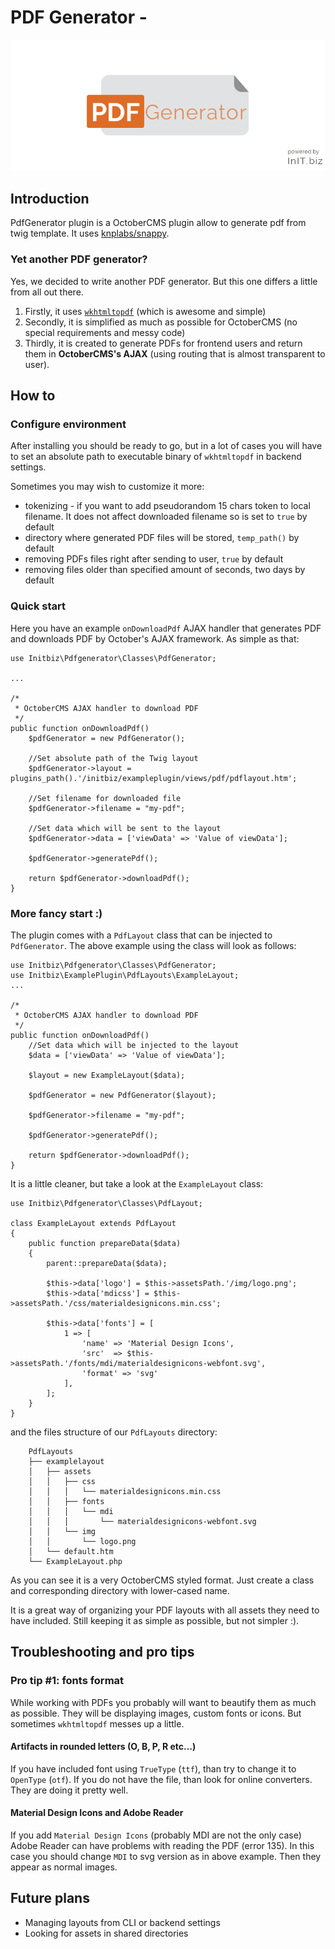 # PDF Generator -
![PDF Generator banner](https://raw.githubusercontent.com/initbiz/initbiz.github.io/master/pdfgenerator/assets/images/pdfgenerator-banner.png)

## Introduction

PdfGenerator plugin is a OctoberCMS plugin allow to generate pdf from twig template. It uses [knplabs/snappy](https://github.com/knplabs/snappy).

### Yet another PDF generator?
Yes, we decided to write another PDF generator. But this one differs a little from all out there.
1. Firstly, it uses [`wkhtmltopdf`](https://wkhtmltopdf.org/) (which is awesome and simple)
1. Secondly, it is simplified as much as possible for OctoberCMS (no special requirements and messy code)
1. Thirdly, it is created to generate PDFs for frontend users and return them in **OctoberCMS's AJAX** (using routing that is almost transparent to user).

[//]: # (Documentation)

## How to
### Configure environment
After installing you should be ready to go, but in a lot of cases you will have to set an absolute path to executable binary of `wkhtmltopdf` in backend settings.

Sometimes you may wish to customize it more:
 * tokenizing - if you want to add pseudorandom 15 chars token to local filename. It does not affect downloaded filename so is set to `true` by default
 * directory where generated PDF files will be stored, `temp_path()` by default
 * removing PDFs files right after sending to user, `true` by default
 * removing files older than specified amount of seconds, two days by default

### Quick start
Here you have an example `onDownloadPdf` AJAX handler that generates PDF and downloads PDF by October's AJAX framework. As simple as that:

    use Initbiz\Pdfgenerator\Classes\PdfGenerator;

    ...

    /*
     * OctoberCMS AJAX handler to download PDF
     */
    public function onDownloadPdf()
        $pdfGenerator = new PdfGenerator();

        //Set absolute path of the Twig layout
        $pdfGenerator->layout = plugins_path().'/initbiz/exampleplugin/views/pdf/pdflayout.htm';

        //Set filename for downloaded file
        $pdfGenerator->filename = "my-pdf";

        //Set data which will be sent to the layout
        $pdfGenerator->data = ['viewData' => 'Value of viewData'];

        $pdfGenerator->generatePdf();

        return $pdfGenerator->downloadPdf();
    }


### More fancy start :)
The plugin comes with a `PdfLayout` class that can be injected to `PdfGenerator`. The above example using the class will look as follows:

    use Initbiz\Pdfgenerator\Classes\PdfGenerator;
    use Initbiz\ExamplePlugin\PdfLayouts\ExampleLayout;
    ...

    /*
     * OctoberCMS AJAX handler to download PDF
     */
    public function onDownloadPdf()
        //Set data which will be injected to the layout
        $data = ['viewData' => 'Value of viewData'];

        $layout = new ExampleLayout($data);

        $pdfGenerator = new PdfGenerator($layout);

        $pdfGenerator->filename = "my-pdf";

        $pdfGenerator->generatePdf();

        return $pdfGenerator->downloadPdf();
    }


It is a little cleaner, but take a look at the `ExampleLayout` class:

    use Initbiz\Pdfgenerator\Classes\PdfLayout;

    class ExampleLayout extends PdfLayout
    {
        public function prepareData($data)
        {
            parent::prepareData($data);

            $this->data['logo'] = $this->assetsPath.'/img/logo.png';
            $this->data['mdicss'] = $this->assetsPath.'/css/materialdesignicons.min.css';

            $this->data['fonts'] = [
                1 => [
                    'name' => 'Material Design Icons',
                    'src'  => $this->assetsPath.'/fonts/mdi/materialdesignicons-webfont.svg',
                    'format' => 'svg'
                ],
            ];
        }
    }
and the files structure of our `PdfLayouts` directory:

```
    PdfLayouts
    ├── examplelayout
    │   ├── assets
    │   │   ├── css
    │   │   │   └── materialdesignicons.min.css
    │   │   ├── fonts
    │   │   │   └── mdi
    │   │   │       └── materialdesignicons-webfont.svg
    │   │   └── img
    │   │       └── logo.png
    │   └── default.htm
    └── ExampleLayout.php
```

As you can see it is a very OctoberCMS styled format. Just create a class and corresponding directory with lower-cased name.

It is a great way of organizing your PDF layouts with all assets they need to have included. Still keeping it as simple as possible, but not simpler :).

## Troubleshooting and pro tips

### Pro tip #1: fonts format
While working with PDFs you probably will want to beautify them as much as possible. They will be displaying images, custom fonts or icons.
But sometimes `wkhtmltopdf` messes up a little.

#### Artifacts in rounded letters (O, B, P, R etc...)
If you have included font using `TrueType` (`ttf`), than try to change it to `OpenType` (`otf`). If you do not have the file, than look for online converters. They are doing it pretty well.

#### Material Design Icons and Adobe Reader
If you add `Material Design Icons` (probably MDI are not the only case) Adobe Reader can have problems with reading the PDF (error 135). In this case you should change `MDI` to svg version as in above example. Then they appear as normal images.

## Future plans
* Managing layouts from CLI or backend settings
* Looking for assets in shared directories